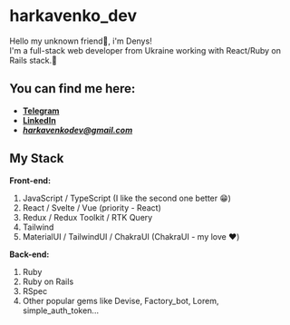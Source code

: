 # harkavenko_dev

Hello my unknown friend👋, i'm Denys! <br/>
I'm a full-stack web developer from Ukraine working with React/Ruby on Rails stack.🥰

## You can find me here:

- **[Telegram](https://t.me/de0nn1s)** <br/>
- **[LinkedIn](https://www.linkedin.com/in/denys-harkavenko-52234a251/)** <br/>
- ***harkavenkodev@gmail.com***

## My Stack

**Front-end:**

1. JavaScript / TypeScript (I like the second one better 😁)
2. React / Svelte / Vue (priority - React)
3. Redux / Redux Toolkit / RTK Query
4. Tailwind
5. MaterialUI / TailwindUI / ChakraUI (ChakraUI - my love ❤️)

**Back-end:**

1. Ruby
2. Ruby on Rails
3. RSpec
4. Other popular gems like Devise, Factory_bot, Lorem, simple_auth_token...
